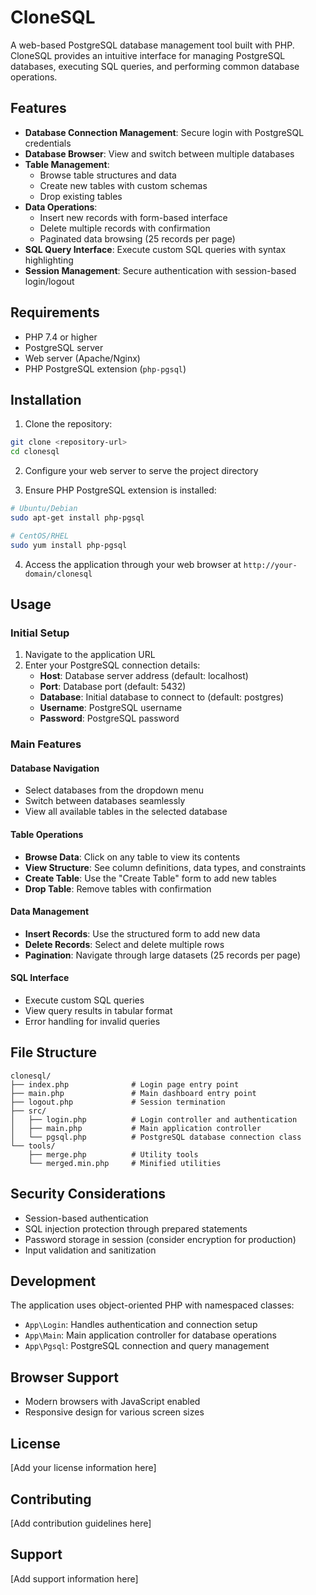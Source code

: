 # CloneSQL

A web-based PostgreSQL database management tool built with PHP. CloneSQL provides an intuitive interface for managing PostgreSQL databases, executing SQL queries, and performing common database operations.

## Features

- **Database Connection Management**: Secure login with PostgreSQL credentials
- **Database Browser**: View and switch between multiple databases
- **Table Management**: 
  - Browse table structures and data
  - Create new tables with custom schemas
  - Drop existing tables
- **Data Operations**:
  - Insert new records with form-based interface
  - Delete multiple records with confirmation
  - Paginated data browsing (25 records per page)
- **SQL Query Interface**: Execute custom SQL queries with syntax highlighting
- **Session Management**: Secure authentication with session-based login/logout

## Requirements

- PHP 7.4 or higher
- PostgreSQL server
- Web server (Apache/Nginx)
- PHP PostgreSQL extension (`php-pgsql`)

## Installation

1. Clone the repository:
```bash
git clone <repository-url>
cd clonesql
```

2. Configure your web server to serve the project directory

3. Ensure PHP PostgreSQL extension is installed:
```bash
# Ubuntu/Debian
sudo apt-get install php-pgsql

# CentOS/RHEL
sudo yum install php-pgsql
```

4. Access the application through your web browser at `http://your-domain/clonesql`

## Usage

### Initial Setup

1. Navigate to the application URL
2. Enter your PostgreSQL connection details:
   - **Host**: Database server address (default: localhost)
   - **Port**: Database port (default: 5432)
   - **Database**: Initial database to connect to (default: postgres)
   - **Username**: PostgreSQL username
   - **Password**: PostgreSQL password

### Main Features

#### Database Navigation
- Select databases from the dropdown menu
- Switch between databases seamlessly
- View all available tables in the selected database

#### Table Operations
- **Browse Data**: Click on any table to view its contents
- **View Structure**: See column definitions, data types, and constraints
- **Create Table**: Use the "Create Table" form to add new tables
- **Drop Table**: Remove tables with confirmation

#### Data Management
- **Insert Records**: Use the structured form to add new data
- **Delete Records**: Select and delete multiple rows
- **Pagination**: Navigate through large datasets (25 records per page)

#### SQL Interface
- Execute custom SQL queries
- View query results in tabular format
- Error handling for invalid queries

## File Structure

```
clonesql/
├── index.php              # Login page entry point
├── main.php               # Main dashboard entry point
├── logout.php             # Session termination
├── src/
│   ├── login.php          # Login controller and authentication
│   ├── main.php           # Main application controller
│   └── pgsql.php          # PostgreSQL database connection class
└── tools/
    ├── merge.php          # Utility tools
    └── merged.min.php     # Minified utilities
```

## Security Considerations

- Session-based authentication
- SQL injection protection through prepared statements
- Password storage in session (consider encryption for production)
- Input validation and sanitization

## Development

The application uses object-oriented PHP with namespaced classes:

- `App\Login`: Handles authentication and connection setup
- `App\Main`: Main application controller for database operations
- `App\Pgsql`: PostgreSQL connection and query management

## Browser Support

- Modern browsers with JavaScript enabled
- Responsive design for various screen sizes

## License

[Add your license information here]

## Contributing

[Add contribution guidelines here]

## Support

[Add support information here]
